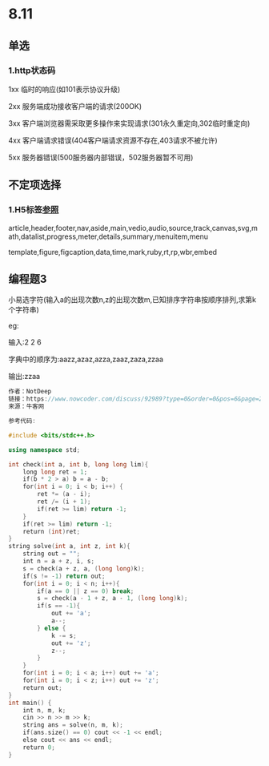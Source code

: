 # 8.11

## 单选

### 1.http状态码

1xx 临时的响应(如101表示协议升级)

2xx 服务端成功接收客户端的请求(200OK)

3xx 客户端浏览器需采取更多操作来实现请求(301永久重定向,302临时重定向)

4xx 客户端请求错误(404客户端请求资源不存在,403请求不被允许)

5xx 服务器错误(500服务器内部错误，502服务器暂不可用)

## 不定项选择

### 1.H5标签[参照](https://developer.mozilla.org/zh-CN/docs/Web/Guide/HTML/HTML5/HTML5_element_list)

article,header,footer,nav,aside,main,vedio,audio,source,track,canvas,svg,math,datalist,progress,meter,details,summary,menuitem,menu

template,figure,figcaption,data,time,mark,ruby,rt,rp,wbr,embed

## 编程题3

小易选字符(输入a的出现次数n,z的出现次数m,已知排序字符串按顺序排列,求第k个字符串)

eg:

输入:2 2 6

字典中的顺序为:aazz,azaz,azza,zaaz,zaza,zzaa

输出:zzaa

```c++
作者：NotDeep
链接：https://www.nowcoder.com/discuss/92989?type=0&order=0&pos=6&page=2
来源：牛客网

参考代码:

#include <bits/stdc++.h>

using namespace std;

int check(int a, int b, long long lim){
    long long ret = 1;
    if(b * 2 > a) b = a - b;
    for(int i = 0; i < b; i++) {
        ret *= (a - i);
        ret /= (i + 1);
        if(ret >= lim) return -1;
    }
    if(ret >= lim) return -1;
    return (int)ret;
}
string solve(int a, int z, int k){
    string out = "";
    int n = a + z, i, s;
    s = check(a + z, a, (long long)k);
    if(s != -1) return out;
    for(int i = 0; i < n; i++){
        if(a == 0 || z == 0) break;
        s = check(a - 1 + z, a - 1, (long long)k);
        if(s == -1){
            out += 'a';
            a--;
        } else {
            k -= s;
            out += 'z';
            z--;
        }
    }
    for(int i = 0; i < a; i++) out += 'a';
    for(int i = 0; i < z; i++) out += 'z';
    return out;
}
int main() {
    int n, m, k;
    cin >> n >> m >> k;
    string ans = solve(n, m, k);
    if(ans.size() == 0) cout << -1 << endl;
    else cout << ans << endl;
    return 0;
}
```